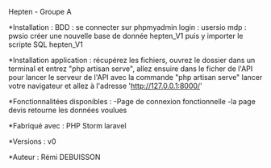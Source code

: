  Hepten - Groupe A

*Installation :
BDD : se connecter sur phpmyadmin 
login : usersio
mdp : pwsio
créer une nouvelle base de donnée hepten_V1 puis y importer le scripte SQL hepten_V1

*Installation application : 
récupérez les fichiers, ouvrez le dossier dans un terminal et entrez 
"php artisan serve",
allez ensuire dans le ficher de l'API pour lancer le serveur de l'API avec la commande "php artisan serve"
lancer votre navigateur et allez à l'adresse 
'http://127.0.0.1:8000/'

*Fonctionnalitées disponibles :
-Page de connexion fonctionnelle 
-la page devis retourne les données voulues 

*Fabriqué avec :
PHP Storm
laravel

*Versions :
v0

*Auteur :
Rémi DEBUISSON
